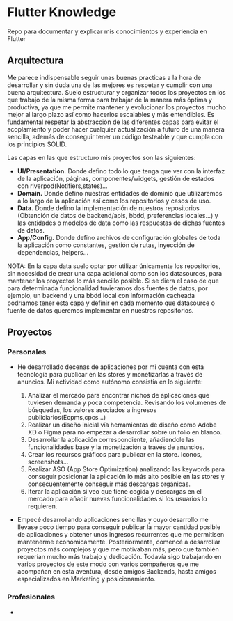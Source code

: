 # Flutter Knowledge
Repo para documentar y explicar mis conocimientos y experiencia en Flutter

## Arquitectura

Me parece indispensable seguir unas buenas practicas a la hora de desarrollar y sin duda una de las mejores es respetar y cumplir con una buena arquitectura.
Suelo estructurar y organizar todos los proyectos en los que trabajo de la misma forma para trabajar de la manera más óptima y productiva, ya que me permite mantener y evolucionar los proyectos mucho mejor al largo plazo así como hacerlos escalables y más entendibles. Es fundamental respetar la abstracción de las diferentes capas para evitar el acoplamiento y poder hacer cualquier actualización a futuro de una manera sencilla, además de conseguir tener un código testeable y que cumpla con los principios SOLID. 

Las capas en las que estructuro mis proyectos son las siguientes:

- <strong>UI/Presentation.</strong> Donde defino todo lo que tenga que ver con la interfaz de la aplicación, páginas, componentes/widgets, gestión de estados con riverpod(Notifiers,states)...
- <strong>Domain.</strong> Donde defino nuestras entidades de dominio que utilizaremos a lo largo de la aplicación así como los repositorios y casos de uso.
- <strong>Data.</strong> Donde defino la implementación de nuestros repositorios (Obtención de datos de backend/apis, bbdd, preferencias locales...) y las entidades o modelos de data como las respuestas de dichas fuentes de datos.
- <strong>App/Config.</strong> Donde defino archivos de configuración globales de toda la aplicación como constantes, gestión de rutas, inyección de dependencias, helpers...
 
NOTA: En la capa data suelo optar por utilizar únicamente los repositorios, sin necesidad de crear una capa adicional como son los datasources, para mantener los proyectos lo más sencillo posible. Si se diera el caso de que para determinada funcionalidad tuvieramos dos fuentes de datos, por ejemplo, un backend y una bbdd local con información cacheada podríamos tener esta capa y definir en cada momento que datasource o fuente de datos queremos implementar en nuestros repositorios.

## Proyectos

 ### Personales
   - He desarrollado decenas de aplicaciones por mi cuenta con esta tecnología para publicar en las stores y monetizarlas a través de anuncios.
     Mi actividad como autónomo consistía en lo siguiente:
      1. Analizar el mercado para encontrar nichos de aplicaciones que tuviesen demanda y poca competencia. Revisando los volumenes de búsquedas, los valores asociados a ingresos publiciarios(Ecpms,cpcs...)
      2. Realizar un diseño inicial vía herramientas de diseño como Adobe XD o Figma para no empezar a desarrollar sobre un folio en blanco.
      3. Desarrollar la aplicación correspondiente, añadiendole las funcionalidades base y la monetización a través de anuncios.
      4. Crear los recursos gráficos para publicar en la store. Iconos, screenshots...
      5. Realizar ASO (App Store Optimization) analizando las keywords para conseguir posicionar la aplicación lo más alto posible en las stores y consecuentemente conseguir más descargas orgánicas.
      6. Iterar la aplicación si veo que tiene cogida y descargas en el mercado para añadir nuevas funcionalidades si los usuarios lo requieren.
    
   - Empecé desarrollando aplicaciones sencillas y cuyo desarrollo me llevase poco tiempo para conseguir publicar la mayor cantidad posible de aplicaciones y obtener unos ingresos recurrentes que me permitisen mantenerme económicamente. Posteriormente, comencé a desarrollar proyectos más complejos y que me motivaban más, pero que también requerían mucho más trabajo y dedicación. Todavía sigo trabajando en varios proyectos de este modo con varios compañeros que me acompañan en esta aventura, desde amigos Backends, hasta amigos especializados en Marketing y posicionamiento.

 ### Profesionales
   - 
